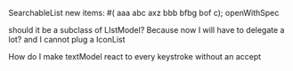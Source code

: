 SearchableList 
	new items: #( aaa abc axz bbb bfbg bof c);
	openWithSpec
	
should it be a subclass of LIstModel?
Because now I will have to delegate a lot? and I cannot plug a IconList

How do I make textModel react to every keystroke without an accept